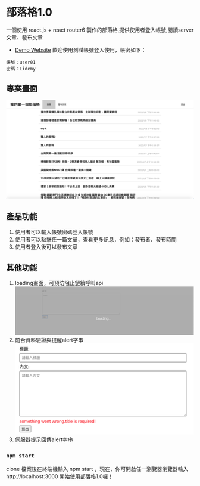 # 部落格1.0
一個使用 react.js + react router6 製作的部落格,提供使用者登入帳號,閱讀server文章、發布文章
- [Demo Website](https://penuts27.github.io/my-blog/)
歡迎使用測試帳號登入使用，帳密如下：
```
帳號：user01
密碼：Lidemy
```
## 專案畫面
![image](https://github.com/penuts27/my-blog/blob/main/my-blog-shot.png)
## 產品功能
1. 使用者可以輸入帳號密碼登入帳號
2. 使用者可以點擊任一篇文章，查看更多訊息，例如：發布者、發布時間
3. 使用者登入後可以發布文章

## 其他功能
1. loading畫面，可預防阻止鏈續呼叫api
![image](https://github.com/penuts27/my-blog/blob/main/diagram1.png)
2. 前台資料驗證與提醒alert字串
![image](https://github.com/penuts27/my-blog/blob/main/diagram2.png)
3. 伺服器提示回傳alert字串

### `npm start`
clone 檔案後在終端機輸入 npm start ，現在，你可開啟任一瀏覽器瀏覽器輸入 http://localhost:3000 開始使用部落格1.0囉！




